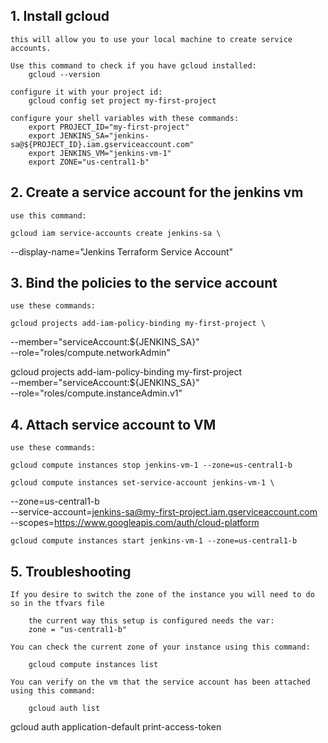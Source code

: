 ## 1. Install gcloud
    this will allow you to use your local machine to create service accounts.

    Use this command to check if you have gcloud installed:
        gcloud --version

    configure it with your project id:
        gcloud config set project my-first-project

    configure your shell variables with these commands:
        export PROJECT_ID="my-first-project"
        export JENKINS_SA="jenkins-sa@${PROJECT_ID}.iam.gserviceaccount.com"
        export JENKINS_VM="jenkins-vm-1"
        export ZONE="us-central1-b"

## 2. Create a service account for the jenkins vm
    use this command:

    gcloud iam service-accounts create jenkins-sa \
  --display-name="Jenkins Terraform Service Account"

## 3. Bind the policies to the service account
    use these commands:

    gcloud projects add-iam-policy-binding my-first-project \
  --member="serviceAccount:${JENKINS_SA}" \
  --role="roles/compute.networkAdmin"

gcloud projects add-iam-policy-binding my-first-project \
  --member="serviceAccount:${JENKINS_SA}" \
  --role="roles/compute.instanceAdmin.v1"

## 4. Attach service account to VM
    use these commands:

    gcloud compute instances stop jenkins-vm-1 --zone=us-central1-b

    gcloud compute instances set-service-account jenkins-vm-1 \
  --zone=us-central1-b \
  --service-account=jenkins-sa@my-first-project.iam.gserviceaccount.com \
  --scopes=https://www.googleapis.com/auth/cloud-platform

    gcloud compute instances start jenkins-vm-1 --zone=us-central1-b

## 5. Troubleshooting
    If you desire to switch the zone of the instance you will need to do so in the tfvars file

        the current way this setup is configured needs the var:
        zone = "us-central1-b"

    You can check the current zone of your instance using this command:

        gcloud compute instances list

    You can verify on the vm that the service account has been attached using this command:

        gcloud auth list
gcloud auth application-default print-access-token


